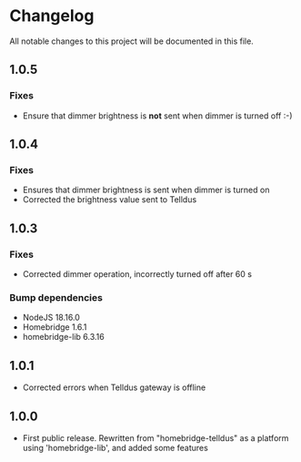 # Changelog

All notable changes to this project will be documented in this file.

## 1.0.5

### Fixes
- Ensure that dimmer brightness is **not** sent when dimmer is turned off :-)

## 1.0.4

### Fixes
- Ensures that dimmer brightness is sent when dimmer is turned on
- Corrected the brightness value sent to Telldus

## 1.0.3

### Fixes
- Corrected dimmer operation, incorrectly turned off after 60 s

### Bump dependencies
- NodeJS 18.16.0
- Homebridge 1.6.1
- homebridge-lib 6.3.16

## 1.0.1

- Corrected errors when Telldus gateway is offline

## 1.0.0

- First public release. Rewritten from "homebridge-telldus" as a platform using 'homebridge-lib', and added some features
